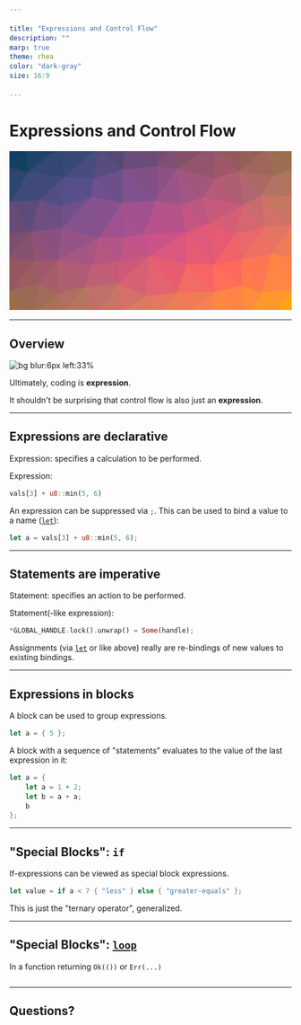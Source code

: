 ```yaml
---

title: "Expressions and Control Flow"
description: ""
marp: true
theme: rhea
color: "dark-gray"
size: 16:9

---
```


<!--
paginate: true
 -->
<!-- 
_footer: ''
_paginate: false
 -->
<!-- _class: lead -->

# Expressions and Control Flow

![bg blur:1px brightness:1.1 contrast:1.3](images/triangles_blue_to_orange.png)

---

## Overview

![bg blur:6px left:33%](images/gears.png)

Ultimately, coding is **expression**.

It shouldn't be surprising that control flow is also just an **expression**.

---

<!-- header: ' '-->

## Expressions are declarative

Expression: specifies a calculation to be performed.

Expression:
````rust tag:playground-button playground-before:$"fn main() { let vals = [1,2,3,4,5,6,7];"$ playground-after:$";}"$
vals[3] + u8::min(5, 6)
````

An expression can be suppressed via `;`.
This can be used to bind a value to a name ([`let`](keyword:let)):

````rust
let a = vals[3] + u8::min(5, 6);
````

---

## Statements are imperative

Statement: specifies an action to be performed.

Statement(-like expression):

````rust
*GLOBAL_HANDLE.lock().unwrap() = Some(handle);
````

Assignments (via [`let`](keyword:let) or like above) really are re-bindings of new values to existing bindings.

---

## Expressions in blocks

A block can be used to group expressions.

````rust tag:playground-button playground-wrap:main
let a = { 5 };
````

A block with a sequence of "statements" evaluates to the value of the last expression in it:

````rust tag:playground-button playground-before:$"fn main() {"$ playground-after:$"dbg!(a);}"$
let a = {
    let a = 1 + 2;
    let b = a + a;
    b
};
````

---

## "Special Blocks": `if`

If-expressions can be viewed as special block expressions.

````rust tag:playground-button playground-before:$"fn main() {let a = 4;"$ playground-after:$"dbg!(value);}"$
let value = if a < 7 { "less" } else { "greater-equals" };
````

This is just the "ternary operator", generalized.

---

## "Special Blocks": [`loop`](keyword:loop)

In a function returning `Ok(())` or `Err(...)`
````rust marker:break_loop_with_value

````

---

## Questions?

<jframe style="margin-top:5%" width="100%" height="80%" src="https://play.rust-lang.org/?version=stable&mode=debug&edition=2021&code=fn+main%28%29+%7B%7D%0A">
</iframe>
